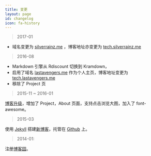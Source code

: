 ```yaml
---
title: 变更
layout: page
id: changelog
icon: fa-history
---
```


> 2017-01

- 域名变更为 [silverrainz.me](http://silverrainz.me) ，博客地址亦变更为 [tech.silverrainz.me](http://tech.silverrainz.me)


> 2016-08

- Markdown 引擎从 Rdiscount 切换到 Kramdown，
- 启用了域名 [lastavengers.me](http://lastavengers.me) 作为个人主页，博客地址变更为 [tech.lastavengers.me](http://tech.lastavengers.me)
- 移除了 Project 页


> 2015-11 ~ 2016-01

[博客升级](https://github.com/lastavenger/tech/issues/1)，增加了 Project，About 页面，支持点击浏览大图，加入了 font-awesome。


> 2015-03

使用 [Jekyll](http://jekyllrb.com/) 搭建[新博客](http://lastavenger.github.io)，托管在 [Github](https://github.com) 上。


> 2014-01:

注册[博客园](http://www.cnblogs.com/lastavengers/)。

